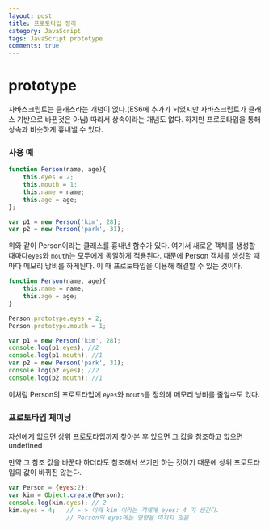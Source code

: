 ```yaml
---
layout: post
title: 프로토타입 정리
category: JavaScript
tags: JavaScript prototype
comments: true
---
```


# prototype

자바스크립트는 클래스라는 개념이 없다.(ES6에 추가가 되었지만 자바스크립트가 클래스 기반으로 바뀐것은 아님) 따라서 상속이라는 개념도 없다. 하지만 프로토타입을 통해 상속과 비슷하게 흉내낼 수 있다. 



### 사용 예

```js
function Person(name, age){
    this.eyes = 2;
    this.mouth = 1;
	this.name = name;
    this.age = age;
};

var p1 = new Person('kim', 28);
var p2 = new Person('park', 31);
```

위와 같이 Person이라는 클래스를 흉내낸 함수가 있다. 여기서 새로운 객체를 생성할 때마다`eyes`와 `mouth`는 모두에게 동일하게 적용된다.  때문에 Person 객체를 생성할 때마다 메모리 낭비를 하게된다. 이 때 프로토타입을 이용해 해결할 수 있는 것이다.



```js
function Person(name, age){
    this.name = name;
    this.age = age;
}

Person.prototype.eyes = 2;
Person.prototype.mouth = 1;

var p1 = new Person('kim', 28);
console.log(p1.eyes); //2
console.log(p1.mouth); //1
var p2 = new Person('park', 31);
console.log(p2.eyes); //2
console.log(p2.mouth); //1

```

이처럼 Person의 프로토타입에 `eyes`와 `mouth`를 정의해 메모리 낭비를 줄일수도 있다.



### 프로토타입 체이닝

자신에게 없으면 상위 프로토타입까지 찾아본 후 있으면 그 값을 참조하고 없으면 undefined

만약 그 참조 값을 바꾼다 하더라도 참조해서 쓰기만 하는 것이기 때문에 상위 프로토타입의 값이 바뀌진 않는다.

```js
var Person = {eyes:2};
var kim = Object.create(Person);
console.log(kim.eyes); // 2
kim.eyes = 4; 	// = > 이때 kim 이라는 객체에 eyes: 4 가 생긴다.
				// Person의 eyes에는 영향을 미치지 않음
```



